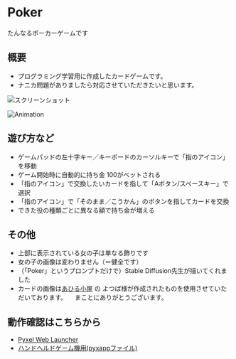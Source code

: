# Poker
たんなるポーカーゲームです

## 概要
- プログラミング学習用に作成したカードゲームです。
- ナニカ問題がありましたら対応させていただきたいと思います。

![スクリーンショット](https://cdn-ak.f.st-hatena.com/images/fotolife/H/Hiesuke/20240623/20240623114138.png)

![Animation](https://cdn-ak.f.st-hatena.com/images/fotolife/H/Hiesuke/20240623/20240623114048.gif)


## 遊び方など
- ゲームパッドの左十字キー／キーボードのカーソルキーで「指のアイコン」を移動
- ゲーム開始時に自動的に持ち金 100がベットされる
- 「指のアイコン」で交換したいカードを指して「Aボタン/スペースキー」で選択
- 「指のアイコン」で「そのまま／こうかん」のボタンを指してカードを交換
- できた役の種類ごとに異なる額で持ち金が増える

## その他
- 上部に表示されている女の子は単なる飾りです
- 女の子の画像は変わりません（＝健全です）
- （「Poker」というプロンプトだけで）Stable Diffusion先生が描いてくれました
- カードの画像は[あひる小屋](https://momomohouse.jugem.jp/?eid=23) の よつば様が作成されたものを使用させていただいております。
　まことにありがとうございます。


## 動作確認はこちらから
- [Pyxel Web Launcher](https://kitao.github.io/pyxel/wasm/launcher/?run=Hiekichi.Poker.Poker240)
- [ハンドヘルドゲーム機用(pyxappファイル)](https://github.com/Hiekichi/Poker/blob/main/Poker.pyxapp)

